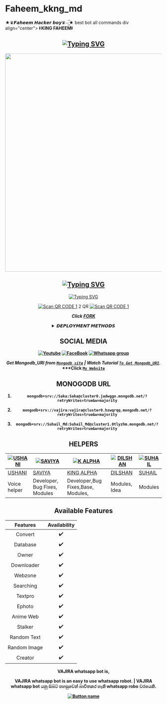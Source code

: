 # Faheem_kkng_md
★♛𝙁𝙖𝙝𝙚𝙚𝙢 𝙃𝙖𝙘𝙠𝙚𝙧 𝙗𝙤𝙮♛⏤͟͟͞͞★ best bot all commands 
div align="center">
    ⏬<b>KING FAHEEM</b>⏬</b>

  
<div align="center">
</p>


## [![Typing SVG](https://readme-typing-svg.herokuapp.com?font=Rockstar-ExtraBold&color=F00&lines=HELLO+IM+KING+VAJIRA+WHATSAPP+BOT)](https://git.io/typing-svg)

   <p align="center">
<a href="https://github.com/faheemhackerboy">
    <img src="https://telegra.ph/file/fb7993e24f7ecdaecbed5.jpg"  width="700px">
  </a>

## [![Typing SVG](https://readme-typing-svg.herokuapp.com?font=Rockstar-ExtraBold&color=F33A6A&lines=𝐖𝐞𝐥𝐜𝐨𝐦𝐞+𝐓𝐨+𝘿𝘼𝙍𝙆╺+𝙑𝘼𝙅𝙄𝙍𝘼+-+𝗕𝗢𝗧.;𝙿𝙾𝚆𝙴𝚁𝙳+𝙱𝚈:+𝙺𝙸𝙽𝙶+𝚅𝙰𝙹𝙸𝚁𝙰+𝚃𝙴𝙰𝙼;ℂ𝕣𝕖𝕒𝕥𝕖𝕕+𝕓𝕪:+𝙒𝙈𝙍.𝙑𝘼𝙅𝙄𝙍𝘼;𝐌𝐑:+☬𝔻𝔸ℝ𝕂༒𝕍𝔸𝕁𝕀ℝ𝔸࿐;💕ඉතිං+කොහොමද🙃;😁මොකද+කරන්නෙ🌹)](https://git.io/typing-svg)

  
<div align="center">    
   
 [![Typing SVG](https://readme-typing-svg.herokuapp.com?font=Rockstar-ExtraBold&color=F01&lines=ＣＬＩＣＫ+ＴＯ+ＳＣＡＮ+ＱＲ+ＣＯＤＥ)](https://git.io/typing-svg)

</p>

[![Scan QR CODE 1](https://i.imgur.com/ouR5zv8.jpg)](https://replit.com/@VajiraRathnayak/VAJIRA-MD-7?v=1) 2 QR [![Scan QR CODE 1](https://i.imgur.com/ouR5zv8.jpg)](https://replit.com/@VajiraRathnayak/VAJIRA-MD-7?v=1) 


***Click [FORK](https://github.com/vajirabot1/KING-VAJIRA-MD-fork)***

<b><details><summary>𝘿𝙀𝙋𝙇𝙊𝙔𝙈𝙀𝙉𝙏 𝙈𝙀𝙏𝙃𝙊𝘿𝙎</summary><br>
 
 [![Deploy on Heroku](https://www.herokucdn.com/deploy/button.svg)](https://dashboard.heroku.com/new?template=https://github.com/vajirabot1/KING-VAJIRA-MD)

[![Deploy on Replit](https://repl.it/badge/github/quiec/whatsAlfa)](https://replit.com/github/vajirabot1/KING-VAJIRA-Md)

[![Deploy to Koyeb](https://www.koyeb.com/static/images/deploy/button.svg)](https://app.koyeb.com/apps/deploy?type=git&repository=github.com/vajirabot1/KING-VAJIRA-MD&branch=main&env[SESSION_ID]&env[OWNER_NUMBER]=94766943622&env[MONGODB_URI]&&env[OWNER_NAME]=Vajira&env[KOYEB_API]&env[PREFIX]=.&env[BOTCAHX_API]&env[ALIVE_IMG]=https://telegra.ph/file/31837d1353cc013ca46d9.jpg&env[ALIVE_MSJ]=IAmOnline&env[global_url]=instagram.com&env[FAKE_COUNTRY_CODE]=92&env[READ_MESSAGE]=false&env[DISABLE_PM]=false&env[WORKTYPE]=public&env[THEME]=FAHEEM&env[AUTO_STICKER]=false&env[AUTO_VOICE]=false&env[PACK_INFO]=prabath;madeby&name=nithya&env[KOYEB_NAME]=vajira&env[ANTILINK_VALUES]=chat.whatsapp.com&env[PORT]=8000)
    
[![Deploy on Railway](https://railway.app/button.svg)](https://railway.app/template/)
 
    
<a href="https://app.uffizzi.com/projects"><img src="https://telegra.ph/file/e464e609e43eb3dfdc144.png" alt="Deploy on Railway" width="170px"></a>

</details>

## SOCIAL MEDIA

[![Youtube](https://telegra.ph/file/eebe86c26e98ffeae39ea.jpg)](https://youtube.com/@gamingewingyt6216) [![FaceBook](https://telegra.ph/file/7d9dcbcad846a646f09f0.jpg)](https://www.facebook.com/profile.php?id=100078146263566&mibextid=ZbWKwL) [![Whatsapp group](https://telegra.ph/file/99460844d012cad1b7ee4.jpg)](https://chat.whatsapp.com/F5dqn5Puus7ABP8WIfsbgF)

  ***Get Mongodb_URI from [`Mongodb site`](https://www.mongodb.com/) | Watch Tutorial [`To Get Mongodb_URI`](https://youtube.com/@gamingewingyt6216).***
  ***Click [`My Website`](http://vajira.com/)

## MONOGODB URL
 1)     mongodb+srv://Saka:Saka@cluster0.jadwggo.mongodb.net/?retryWrites=true&w=majority

 2)     mongodb+srv://vajira:vajira@cluster0.hzwqrqq.mongodb.net/?retryWrites=true&w=majority

 3)     mongodb+srv://Suhail_Md:Suhail_Md@cluster1.0tlyzhm.mongodb.net/?retryWrites=true&w=majority

## HELPERS
[![USHANI](https://telegra.ph/file/1cacb07896ee14aa5920b.jpg?size=80)](https://github.com/dgxeon) | [![SAVIYA](https://telegra.ph/file/31837d1353cc013ca46d9.jpg?size=100)](https://github.com/fantox001) | [![K ALPHA](https://telegra.ph/file/5e0bf1e4f7230ffe9cc37.jpg?size=109)](https://github.com/sampandey001) | [![DILSHAN](https://telegra.ph/file/4f43cf774e634e40129e5.jpg?size=80)](https://github.com/issa2001) | [![SUHAIL](https://telegra.ph/file/3b6537eb342b32de56558.jpg?size=80)](https://github.com/Prince-Mendiratta)
----|----|----|----|----
[USHANI](https://wa.me/94767898887) | [SAVIYA](https://wa.me/+94757309293) | [KING ALPHA](https://wa.me/+923090071604 ) | [DILSHAN](https://wa.me/94773277849) | [SUHAIL](https://wa.me/919971606684)
Voice helper  | Developer, Bug Fixes, Modules |Developer,Bug Fixes,Base, Modules, | Modules, Idea | Modules

## Available Features
	
| Features |  Availability |
| :------: |  :----------: |
|   Convert     |       ✔️     |
|   Database     |       ✔️     |
|   Owner     |       ✔️    |
|   Downloader     |       ✔️     |
|   Webzone     |       ✔️       |
|   Searching     |       ✔️      |
|   Textpro     |       ✔️      |
|   Ephoto     |       ✔️     |
|   Anime Web     |       ✔️      |
|   Stalker     |       ✔️      |
|   Random Text     |       ✔️     |
|   Random Image     |       ✔️     |
|   Creator     |       ✔️      |



VAJIRA whatsapp bot is,

   VAJIRA whatsapp bot is an easy to use whatsapp robot.   |  VAJIRA whatsapp bot යනු ඔබට පහසුවෙන් බාවිතකර හැකි whatsapp robo වරයෙකි.




[![Button name](https://icons8.com/icon/9a46bTk3awwI/youtube)](https://github.com/faheemhackerboy/Faheem-kking-md)
